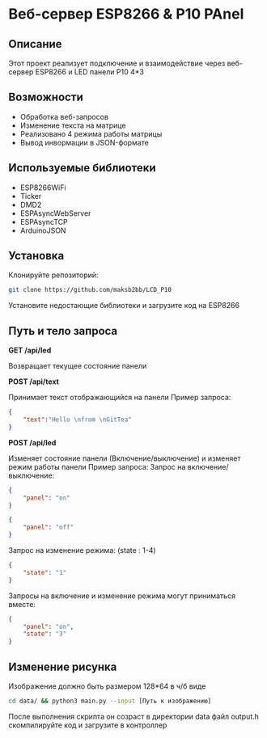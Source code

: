 # Веб-сервер ESP8266 & P10 PAnel

## Описание
Этот проект реализует подключение и взаимодействие через веб-сервер ESP8266 и LED панели P10 4*3

## Возможности
- Обработка веб-запросов
- Изменение текста на матрице
- Реализовано 4 режима работы матрицы
- Вывод инвормации в JSON-формате 

## Используемые библиотеки
- ESP8266WiFi
- Ticker
- DMD2
- ESPAsyncWebServer
- ESPAsyncTCP
- ArduinoJSON

## Установка
Клонируйте репозиторий:
```sh 
git clone https://github.com/maksb2bb/LCD_P10
```

Установите недостающие библиотеки и загрузите код на ESP8266

## Путь и тело запроса

**GET /api/led**

Возвращает текущее состояние панели 

**POST /api/text**

Принимает текст отображающийся на панели
Пример запроса:
```json
{
    "text":"Hello \nfrom \nGitTea"
}
```
**POST /api/led**

Изменяет состояние панели (Включение/выключение) и изменяет режим работы панели
Пример запроса:
Запрос на включение/выключение:
```json
{
    "panel": "on"
}
```
```json
{
    "panel": "off"
}
```
Запрос на изменение режима: (state : 1-4)
```json
{
    "state": "1"
}
```
Запросы на включение и изменение режима могут приниматься вместе:
```json
{
    "panel": "on", 
    "state": "3"
}
```
## Изменение рисунка
Изображение должно быть размером 128*64 в ч/б виде

```sh 
cd data/ && python3 main.py --input [Путь к изображению]
```
После выполнения скрипта он созраст в директории data файл output.h скомпилируйте код и загрузите в контроллер
